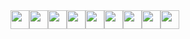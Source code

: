 <div style="display: flex; flex-wrap: wrap"> 
  <img style="height: 30px" src="https://img.shields.io/badge/Next.js-black?logo=nextdotjs" />
  <img style="height: 30px" src="https://img.shields.io/badge/Tailwind%20CSS-%2306B6D4?logo=tailwindcss&logoColor=white" />
  <br />
  <img style="height: 30px" src="https://img.shields.io/badge/C%2B%2B-%2300599C?logo=cplusplus" />
  <img style="height: 30px" src="https://img.shields.io/badge/MySQL-%234479A1?logo=mysql&logoColor=white" />
  <img style="height: 30px" src="https://img.shields.io/badge/Python-%233776AB?logo=python&logoColor=white" />
  <img style="height: 30px" src="https://img.shields.io/badge/Lua-%232C2D72?logo=lua" />
  <br />
  <img style="height: 30px" src="https://img.shields.io/badge/HTML5-%23E34F26?logo=html5&logoColor=white" />
  <img style="height: 30px" src="https://img.shields.io/badge/CSS-%23663399?logo=css" />
  <img style="height: 30px" src="https://img.shields.io/badge/JavaScript-%23F7DF1E?logo=javascript&logoColor=black" />
</div>
